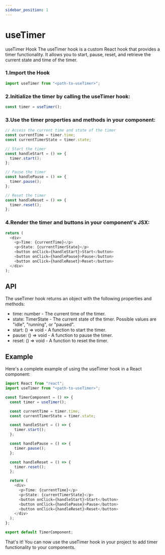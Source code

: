 ```yaml
---
sidebar_position: 1
---
```


# useTimer

useTimer Hook
The useTimer hook is a custom React hook that provides a timer functionality. It allows you to start, pause, reset, and retrieve the current state and time of the timer.

### 1.Import the Hook

```typescript
import useTimer from "<path-to-useTimer>";
```

### 2.Initialize the timer by calling the useTimer hook:

```typescript
const timer = useTimer();
```

### 3.Use the timer properties and methods in your component:

```typescript
// Access the current time and state of the timer
const currentTime = timer.time;
const currentTimerState = timer.state;

// Start the timer
const handleStart = () => {
  timer.start();
};

// Pause the timer
const handlePause = () => {
  timer.pause();
};

// Reset the timer
const handleReset = () => {
  timer.reset();
};
```

### 4.Render the timer and buttons in your component's JSX:

```typescript
return (
  <div>
    <p>Time: {currentTime}</p>
    <p>State: {currentTimerState}</p>
    <button onClick={handleStart}>Start</button>
    <button onClick={handlePause}>Pause</button>
    <button onClick={handleReset}>Reset</button>
  </div>
);
```

## API

The useTimer hook returns an object with the following properties and methods:

- time: number - The current time of the timer.
- state: TimerState - The current state of the timer. Possible values are "idle", "running", or "paused".
- start: () => void - A function to start the timer.
- pause: () => void - A function to pause the timer.
- reset: () => void - A function to reset the timer.

## Example

Here's a complete example of using the useTimer hook in a React component:

```typescript
import React from "react";
import useTimer from "<path-to-useTimer>";

const TimerComponent = () => {
  const timer = useTimer();

  const currentTime = timer.time;
  const currentTimerState = timer.state;

  const handleStart = () => {
    timer.start();
  };

  const handlePause = () => {
    timer.pause();
  };

  const handleReset = () => {
    timer.reset();
  };

  return (
    <div>
      <p>Time: {currentTime}</p>
      <p>State: {currentTimerState}</p>
      <button onClick={handleStart}>Start</button>
      <button onClick={handlePause}>Pause</button>
      <button onClick={handleReset}>Reset</button>
    </div>
  );
};

export default TimerComponent;
```

That's it! You can now use the useTimer hook in your project to add timer functionality to your components.
